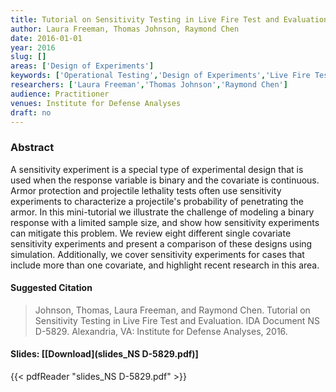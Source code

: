 ```yaml
---
title: Tutorial on Sensitivity Testing in Live Fire Test and Evaluation
author: Laura Freeman, Thomas Johnson, Raymond Chen
date: 2016-01-01
year: 2016
slug: []
areas: ['Design of Experiments']
keywords: ['Operational Testing','Design of Experiments','Live Fire Test and Evaluation','Sequential Design','Sensitivity Testing']
researchers: ['Laura Freeman','Thomas Johnson','Raymond Chen']
audience: Practitioner
venues: Institute for Defense Analyses
draft: no
---
```




### Abstract
A sensitivity experiment is a special type of experimental design that is used when the response variable is binary and the covariate is continuous. Armor protection and projectile lethality tests often use sensitivity experiments to characterize a projectile's probability of penetrating the armor. In this mini-tutorial we illustrate the challenge of modeling a binary response with a limited sample size, and show how sensitivity experiments can mitigate this problem. We review eight different single covariate sensitivity experiments and present a comparison of these designs using simulation. Additionally, we cover sensitivity experiments for cases that include more than one covariate, and highlight recent research in this area.

#### Suggested Citation
> Johnson, Thomas, Laura Freeman, and Raymond Chen. Tutorial on Sensitivity Testing in Live Fire Test and Evaluation. IDA Document NS D-5829. Alexandria, VA: Institute for Defense Analyses, 2016.

#### Slides: [[Download](slides_NS D-5829.pdf)]
{{< pdfReader "slides_NS D-5829.pdf" >}}




